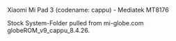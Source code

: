Xiaomi Mi Pad 3 (codename: cappu) - Mediatek MT8176

Stock System-Folder pulled from mi-globe.com globeROM_v9_cappu_8.4.26.
